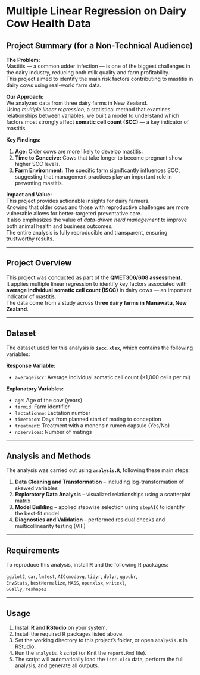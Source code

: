 # Multiple Linear Regression on Dairy Cow Health Data

## Project Summary (for a Non-Technical Audience)

**The Problem:**  
Mastitis — a common udder infection — is one of the biggest challenges in the dairy industry, reducing both milk quality and farm profitability.  
This project aimed to identify the main risk factors contributing to mastitis in dairy cows using real-world farm data.

**Our Approach:**  
We analyzed data from three dairy farms in New Zealand.  
Using *multiple linear regression*, a statistical method that examines relationships between variables, we built a model to understand which factors most strongly affect **somatic cell count (SCC)** — a key indicator of mastitis.

**Key Findings:**  
1. **Age:** Older cows are more likely to develop mastitis.  
2. **Time to Conceive:** Cows that take longer to become pregnant show higher SCC levels.  
3. **Farm Environment:** The specific farm significantly influences SCC, suggesting that management practices play an important role in preventing mastitis.

**Impact and Value:**  
This project provides actionable insights for dairy farmers.  
Knowing that older cows and those with reproductive challenges are more vulnerable allows for better-targeted preventative care.  
It also emphasizes the value of *data-driven herd management* to improve both animal health and business outcomes.  
The entire analysis is fully reproducible and transparent, ensuring trustworthy results.

---

## Project Overview

This project was conducted as part of the **QMET306/608 assessment**.  
It applies multiple linear regression to identify key factors associated with **average individual somatic cell count (ISCC)** in dairy cows — an important indicator of mastitis.  
The data come from a study across **three dairy farms in Manawatu, New Zealand**.

---

## Dataset

The dataset used for this analysis is **`iscc.xlsx`**, which contains the following variables:

**Response Variable:**  
- `averageiscc`: Average individual somatic cell count (×1,000 cells per ml)

**Explanatory Variables:**  
- `age`: Age of the cow (years)  
- `farmid`: Farm identifier  
- `lactationno`: Lactation number  
- `timetocon`: Days from planned start of mating to conception  
- `treatment`: Treatment with a monensin rumen capsule (Yes/No)  
- `noservices`: Number of matings  

---

## Analysis and Methods

The analysis was carried out using **`analysis.R`**, following these main steps:

1. **Data Cleaning and Transformation** – including log-transformation of skewed variables  
2. **Exploratory Data Analysis** – visualized relationships using a scatterplot matrix  
3. **Model Building** – applied stepwise selection using `stepAIC` to identify the best-fit model  
4. **Diagnostics and Validation** – performed residual checks and multicollinearity testing (VIF)

---

## Requirements

To reproduce this analysis, install **R** and the following R packages:

`ggplot2`, `car`, `lmtest`, `AICcmodavg`, `tidyr`, `dplyr`, `ggpubr`,  
`EnvStats`, `bestNormalize`, `MASS`, `openxlsx`, `writexl`,  
`GGally`, `reshape2`

---

## Usage

1. Install **R** and **RStudio** on your system.  
2. Install the required R packages listed above.  
3. Set the working directory to this project’s folder, or open `analysis.R` in RStudio.  
4. Run the `analysis.R` script (or Knit the `report.Rmd` file).  
5. The script will automatically load the `iscc.xlsx` data, perform the full analysis, and generate all outputs.
